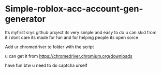 # Simple-roblox-acc-account-gen-generator
Its myfirst srys github project its very simple and easy to do u can skid from it i dont care its made for fun and for helping people its open sorce
 
 Add ur chromedriver to folder with the script
 
 u can get it from https://chromedriver.chromium.org/downloads
 
 have fun btw u need to do captcha urself
